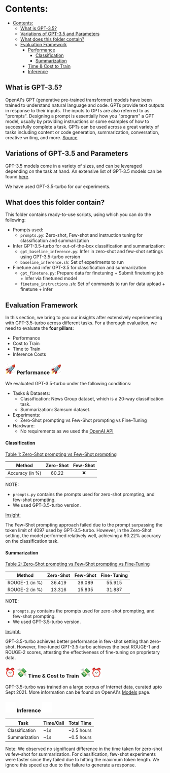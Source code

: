 # Contents:

- [Contents:](#contents)
	- [What is GPT-3.5?](#what-is-gpt-3.5)
	- [Variations of GPT-3.5 and Parameters](#variations-of-gpt-3.5-and-parameters)
	- [What does this folder contain?](#what-does-this-folder-contain)
	- [Evaluation Framework](#evaluation-framework)
		- [ Performance ](#-performance-)
			- [Classification](#classification)
			- [Summarization](#summarization)
		- [  Time \& Cost to Train  ](#--time--cost-to-train--)
		- [ Inference ](#-inference-)

## What is GPT-3.5? 

OpenAI's GPT (generative pre-trained transformer) models have been trained to understand natural language and code. GPTs provide text outputs in response to their inputs. The inputs to GPTs are also referred to as "prompts". Designing a prompt is essentially how you "program" a GPT model, usually by providing instructions or some examples of how to successfully complete a task. GPTs can be used across a great variety of tasks including content or code generation, summarization, conversation, creative writing, and more. [Source](https://platform.openai.com/docs/introduction/key-concepts)

## Variations of GPT-3.5 and Parameters

GPT-3.5 models come in a variety of sizes, and can be leveraged depending on the task at hand. An extensive list of GPT-3.5 models can be found [here](https://platform.openai.com/docs/models/gpt-3-5).

 We have used GPT-3.5-turbo for our experiments.

## What does this folder contain? 

This folder contains ready-to-use scripts, using which you can do the following:

* Prompts used:
	* ```prompts.py```: Zero-shot, Few-shot and instruction tuning for classification and summarization
* Infer GPT-3.5-turbo for out-of-the-box classification and summarization:
	* ```gpt_baseline_inference.py```: Infer in zero-shot and few-shot settings using GPT-3.5-turbo version
	* ```baseline_inference.sh```: Set of experiments to run
* Finetune and infer GPT-3.5 for classification and summarization:
	* ```gpt_finetune.py```: Prepare data for finetuning + Submit finetuning job + Infer via finetuned model
	* ```finetune_instructions.sh```: Set of commands to run for data upload + finetune + infer

## Evaluation Framework

In this section, we bring to you our insights after extensively experimenting with GPT-3.5-turbo across different tasks. For a thorough evaluation, we need to evaluate the __four pillars__:

* Performance
* Cost to Train
* Time to Train
* Inference Costs


### <img src="../assets/rocket.gif" width="32" height="32"/> Performance <img src="../assets/rocket.gif" width="32" height="32"/>

We evaluated GPT-3.5-turbo under the following conditions:

* Tasks & Datasets:
	* Classification: News Group dataset, which is a 20-way classification task.
	* Summarization: Samsum dataset. 
* Experiments:
	* Zero-Shot prompting vs Few-Shot prompting vs Fine-Tuning
* Hardware:
	* No requirements as we used the [OpenAI API](https://platform.openai.com/docs/api-reference)
	
#### Classification ####

<u> Table 1: Zero-Shot prompting vs Few-Shot prompting </u>

|Method          | Zero-Shot  | Few-Shot |
|:--------------:|:----------:|:--------:|
|Accuracy (in %) | 60.22      | :x:      |

NOTE: 

* ```prompts.py``` contains the prompts used for zero-shot prompting, and few-shot prompting.
* We used GPT-3.5-turbo version. 

<u> Insight: </u>

The Few-Shot prompting approach failed due to the prompt surpassing the token limit of 4097 used by GPT-3.5-turbo. However, in the Zero-Shot setting, the model performed relatively well, achieving a 60.22% accuracy on the classification task. 

#### Summarization ####

<u> Table 2: Zero-Shot prompting vs Few-Shot prompting vs Fine-Tuning </u>

|Method         | Zero-Shot  | Few-Shot  | Fine-Tuning |
|:-------------:|:----------:|:---------:|:-----------:|
|ROUGE-1 (in %) | 36.419     | 39.089    | 55.915      |
|ROUGE-2 (in %) | 13.316     | 15.835    | 31.887      |

NOTE: 

* ```prompts.py``` contains the prompts used for zero-shot prompting, and few-shot prompting.
* We used GPT-3.5-turbo version. 

<u> Insight: </u>

GPT-3.5-turbo achieves better performance in few-shot setting than zero-shot. However, fine-tuned GPT-3.5-turbo achieves the best ROUGE-1 and ROUGE-2 scores, attesting the effectiveness of fine-tuning on proprietary data.


### <img src="../assets/time.gif" width="32" height="32"/> <img src="../assets/money.gif" width="32" height="32"/> Time & Cost to Train <img src="../assets/money.gif" width="32" height="32"/> <img src="../assets/time.gif" width="32" height="32"/>

GPT-3.5-turbo was trained on a large corpus of Internet data, curated upto Sept 2021. More information can be found on OpenAI's [Models](https://platform.openai.com/docs/models/gpt-3-5) page.

### <img src="../assets/progress.gif" width="32" height="32"/> Inference <img src="../assets/progress.gif" width="32" height="32"/>


| Task           	| Time/Call 	| Total Time 	|
|----------------	|-----------	|------------	|
| Classification 	| ~1s       	| ~2.5 hours 	|
| Summarization  	| ~1s       	| ~0.5 hours  	|

Note: We observed no significant difference in the time taken for zero-shot vs few-shot for summarization. For classification, few-shot experiments were faster since they failed due to hitting the maximum token length. We ignore this speed up due to the failure to generate a response.
